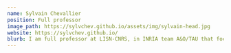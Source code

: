 ```yaml
---
name: Sylvain Chevallier
position: Full professor
image_path: https://sylvchev.github.io/assets/img/sylvain-head.jpg
website: https://sylvchev.github.io/
blurb: I am full professor at LISN-CNRS, in INRIA team A&O/TAU that focuses on machine learning and stochastic optimization. I work mostly on timeseries analysis and manifold optimization. I teach at the Computer Science departement of IUT d’Orsay. 
---
```

